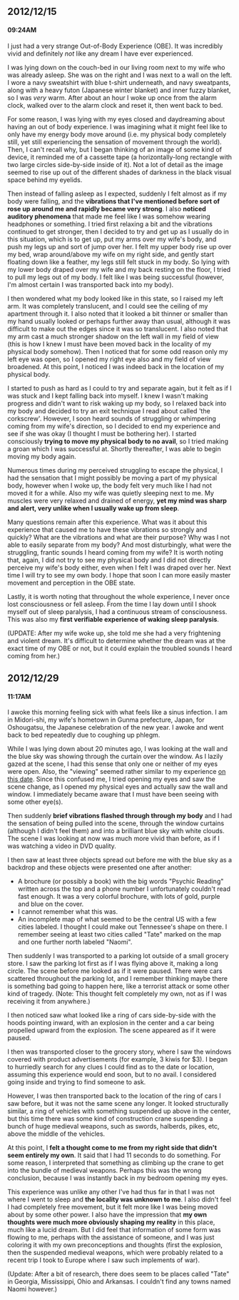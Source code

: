 ## 2012/12/15
#### 09:24AM

I just had a very strange Out-of-Body Experience (OBE). It was incredibly vivid and definitely _not_ like any dream I have ever experienced.

I was lying down on the couch-bed in our living room next to my wife who was already asleep. She was on the right and I was next to a wall on the left. I wore a navy sweatshirt with blue t-shirt underneath, and navy sweatpants, along with a heavy futon (Japanese winter blanket) and inner fuzzy blanket, so I was _very_ warm. After about an hour I woke up once from the alarm clock, walked over to the alarm clock and reset it, then went back to bed.

For some reason, I was lying with my eyes closed and daydreaming about having an out of body experience. I was imagining what it might feel like to only have my energy body move around (i.e. my physical body completely still, yet still experiencing the sensation of movement through the world). Then, I can't recall why, but I began thinking of an image of some kind of device, it reminded me of a cassette tape (a horizontally-long rectangle with two large circles side-by-side inside of it). Not a lot of detail as the image seemed to rise up out of the different shades of darkness in the black visual space behind my eyelids. 

Then instead of falling asleep as I expected, suddenly I felt almost as if my body were falling, and the **vibrations that I've mentioned before sort of rose up around me and rapidly became very strong**. I also **noticed auditory phenomena** that made me feel like I was somehow wearing headphones or something. I tried first relaxing a bit and the vibrations continued to get stronger, then I decided to try and get up as I usually do in this situation, which is to get up, put my arms over my wife's body, and push my legs up and sort of jump over her. I felt my upper body rise up over my bed, wrap around/above my wife on my right side, and gently start floating down like a feather, my legs still felt stuck in my body. So lying with my lower body draped over my wife and my back resting on the floor, I tried to pull my legs out of my body. I felt like I was being successful (however, I'm almost certain I was transported back into my body).

I then wondered what my body looked like in this state, so I raised my left arm. It was completely translucent, and I could see the ceiling of my apartment through it. I also noted that it looked a bit thinner or smaller than my hand usually looked or perhaps further away than usual, although it was difficult to make out the edges since it was so translucent. I also noted that my arm cast a much stronger shadow on the left wall in my field of view (this is how I knew I must have been moved back in the locality of my physical body somehow). Then I noticed that for some odd reason only my left eye was open, so I opened my right eye also and my field of view broadened. At this point, I noticed I was indeed back in the location of my physical body.

I started to push as hard as I could to try and separate again, but it felt as if I was stuck and I kept falling back into myself. I knew I wasn't making progress and didn't want to risk waking up my body, so I relaxed back into my body and decided to try an exit technique I read about called 'the corkscrew'. However, I soon heard sounds of struggling or whimpering coming from my wife's direction, so I decided to end my experience and see if she was okay (I thought I must be bothering her). I started consciously **trying to move my physical body to no avail**, so I tried making a groan which I was successful at. Shortly thereafter, I was able to begin moving my body again.

Numerous times during my perceived struggling to escape the physical, I had the sensation that I might possibly be moving a part of my physical body, however when I woke up, the body felt very much like I had not moved it for a while. Also my wife was quietly sleeping next to me. My muscles were very relaxed and drained of energy, **yet my mind was sharp and alert, very unlike when I usually wake up from sleep**.

Many questions remain after this experience. What was it about this experience that caused me to have these vibrations so strongly and quickly? What are the vibrations and what are their purpose? Why was I not able to easily separate from my body? And most disturbingly, what were the struggling, frantic sounds I heard coming from my wife? It is worth noting that, again, I did not try to see my physical body and I did not directly perceive my wife's body either, even when I felt I was draped over her. Next time I will try to see my own body. I hope that soon I can more easily master movement and perception in the OBE state.

Lastly, it is worth noting that throughout the whole experience, I never once lost consciousness or fell asleep. From the time I lay down until I shook myself out of sleep paralysis, I had a continuous stream of consciousness. This was also my **first verifiable experience of waking sleep paralysis**.

(UPDATE: After my wife woke up, she told me she had a very frightening and violent dream. It's difficult to determine whether the dream was at the exact time of my OBE or not, but it could explain the troubled sounds I heard coming from her.)

## 2012/12/29
#### 11:17AM

I awoke this morning feeling sick with what feels like a sinus infection. I am in Midori-shi, my wife's hometown in Gunma prefecture, Japan, for Oshougatsu, the Japanese celebration of the new year. I awoke and went back to bed repeatedly due to coughing up phlegm.

While I was lying down about 20 minutes ago, I was looking at the wall and the blue sky was showing through the curtain over the window. As I lazily gazed at the scene, I had this sense that only one or neither of my eyes were open. Also, the "viewing" seemed rather similar to my experience [on this date](https://github.com/rakudayo/consciousness/blob/master/logs/diary/201212.markdown#20121215). Since this confused me, I tried opening my eyes and saw the scene change, as I opened my physical eyes and actually saw the wall and window. I immediately became aware that I must have been seeing with some other eye(s).

Then suddenly **brief vibrations flashed through through my body** and I had the sensation of being pulled into the scene, through the window curtains (although I didn't feel them) and into a brilliant blue sky with white clouds. The scene I was looking at now was much more vivid than before, as if I was watching a video in DVD quality.

I then saw at least three objects spread out before me with the blue sky as a backdrop and these objects were presented one after another:

- A brochure (or possibly a book) with the big words "Psychic Reading" written across the top and a phone number I unfortunately couldn't read fast enough. It was a very colorful brochure, with lots of gold, purple and blue on the cover.
- I cannot remember what this was.
- An incomplete map of what seemed to be the central US with a few cities labeled. I thought I could make out Tennessee's shape on there. I remember seeing at least two cities called "Tate" marked on the map and one further north labeled "Naomi".

Then suddenly I was transported to a parking lot outside of a small grocery store. I saw the parking lot first as if I was flying above it, making a long circle. The scene before me looked as if it were paused. There were cars scattered throughout the parking lot, and I remember thinking maybe there is something bad going to happen here, like a terrorist attack or some other kind of tragedy. (Note: This thought felt completely my own, not as if I was receiving it from anywhere.)

I then noticed saw what looked like a ring of cars side-by-side with the hoods pointing inward, with an explosion in the center and a car being propelled upward from the explosion. The scene appeared as if it were paused.

I then was transported closer to the grocery story, where I saw the windows covered with product advertisements (for example, 3 kiwis for $3). I began to hurriedly search for any clues I could find as to the date or location, assuming this experience would end soon, but to no avail. I considered going inside and trying to find someone to ask. 

However, I was then transported back to the location of the ring of cars I saw before, but it was not the same scene any longer. It looked structurally similar, a ring of vehicles with something suspended up above in the center, but this time there was some kind of construction crane suspending a bunch of huge medieval weapons, such as swords, halberds, pikes, etc, above the middle of the vehicles.

At this point, I **felt a thought come to me from my right side that didn't seem entirely my own**. It said that I had 11 seconds to do something. For some reason, I interpreted that something as climbing up the crane to get into the bundle of medieval weapons. Perhaps this was the wrong conclusion, because I was instantly back in my bedroom opening my eyes.

This experience was unlike any other I've had thus far in that I was not where I went to sleep and **the locality was unknown to me**. I also didn't feel I had completely free movement, but it felt more like I was being moved about by some other power. I also have the impression that **my own thoughts were much more obviously shaping my reality** in this place, much like a lucid dream. But I did feel that information of some form was flowing to me, perhaps with the assistance of someone, and I was just coloring it with my own preconceptions and thoughts (first the explosion, then the suspended medieval weapons, which were probably related to a recent trip I took to Europe where I saw such implements of war).

(Update: After a bit of research, there does seem to be places called "Tate" in Georgia, Mississippi, Ohio and Arkansas. I couldn't find any towns named Naomi however.)